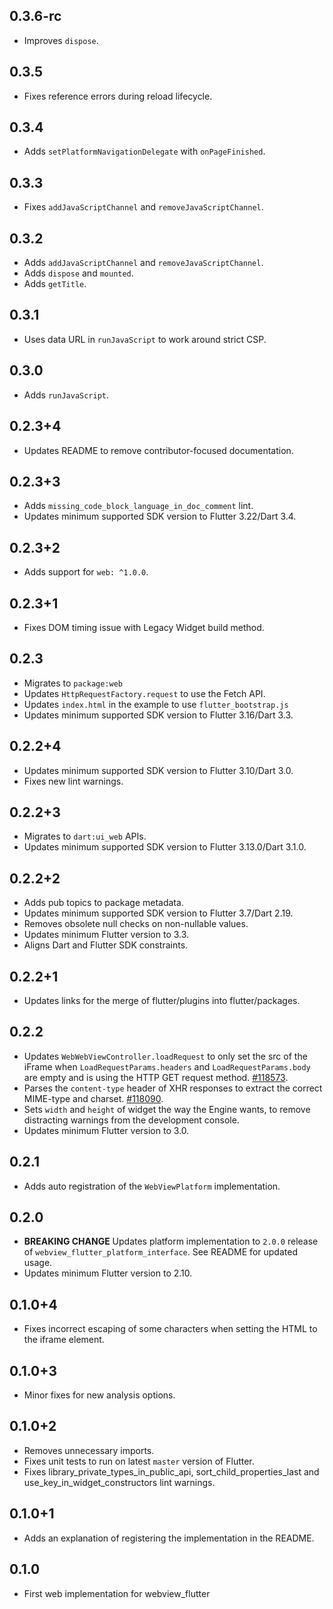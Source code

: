 ## 0.3.6-rc

* Improves `dispose`.

## 0.3.5

* Fixes reference errors during reload lifecycle.

## 0.3.4

* Adds `setPlatformNavigationDelegate` with `onPageFinished`.

## 0.3.3

* Fixes `addJavaScriptChannel` and `removeJavaScriptChannel`.

## 0.3.2

* Adds `addJavaScriptChannel` and `removeJavaScriptChannel`.
* Adds `dispose` and `mounted`.
* Adds `getTitle`.

## 0.3.1

* Uses data URL in `runJavaScript` to work around strict CSP.

## 0.3.0

* Adds `runJavaScript`.

## 0.2.3+4

* Updates README to remove contributor-focused documentation.

## 0.2.3+3

* Adds `missing_code_block_language_in_doc_comment` lint.
* Updates minimum supported SDK version to Flutter 3.22/Dart 3.4.

## 0.2.3+2

* Adds support for `web: ^1.0.0`.

## 0.2.3+1

* Fixes DOM timing issue with Legacy Widget build method.

## 0.2.3

* Migrates to `package:web`
* Updates `HttpRequestFactory.request` to use the Fetch API.
* Updates `index.html` in the example to use `flutter_bootstrap.js`
* Updates minimum supported SDK version to Flutter 3.16/Dart 3.3.

## 0.2.2+4

* Updates minimum supported SDK version to Flutter 3.10/Dart 3.0.
* Fixes new lint warnings.

## 0.2.2+3

* Migrates to `dart:ui_web` APIs.
* Updates minimum supported SDK version to Flutter 3.13.0/Dart 3.1.0.

## 0.2.2+2

* Adds pub topics to package metadata.
* Updates minimum supported SDK version to Flutter 3.7/Dart 2.19.
* Removes obsolete null checks on non-nullable values.
* Updates minimum Flutter version to 3.3.
* Aligns Dart and Flutter SDK constraints.

## 0.2.2+1

* Updates links for the merge of flutter/plugins into flutter/packages.

## 0.2.2

* Updates `WebWebViewController.loadRequest` to only set the src of the iFrame
  when `LoadRequestParams.headers` and `LoadRequestParams.body` are empty and is
  using the HTTP GET request method. [#118573](https://github.com/flutter/flutter/issues/118573).
* Parses the `content-type` header of XHR responses to extract the correct
  MIME-type and charset. [#118090](https://github.com/flutter/flutter/issues/118090).
* Sets `width` and `height` of widget the way the Engine wants, to remove distracting
  warnings from the development console.
* Updates minimum Flutter version to 3.0.

## 0.2.1

* Adds auto registration of the `WebViewPlatform` implementation.

## 0.2.0

* **BREAKING CHANGE** Updates platform implementation to `2.0.0` release of
  `webview_flutter_platform_interface`. See README for updated usage.
* Updates minimum Flutter version to 2.10.

## 0.1.0+4

* Fixes incorrect escaping of some characters when setting the HTML to the iframe element.

## 0.1.0+3

* Minor fixes for new analysis options.

## 0.1.0+2

* Removes unnecessary imports.
* Fixes unit tests to run on latest `master` version of Flutter.
* Fixes library_private_types_in_public_api, sort_child_properties_last and use_key_in_widget_constructors
  lint warnings.

## 0.1.0+1

* Adds an explanation of registering the implementation in the README.

## 0.1.0

* First web implementation for webview_flutter
